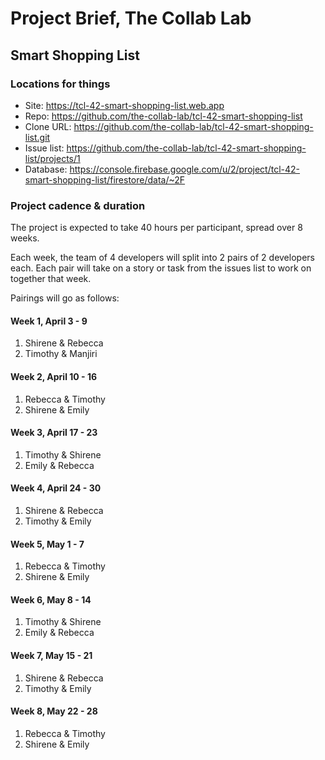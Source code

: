 # Project Brief, The Collab Lab

## Smart Shopping List

### Locations for things

- Site: https://tcl-42-smart-shopping-list.web.app
- Repo: https://github.com/the-collab-lab/tcl-42-smart-shopping-list
- Clone URL: https://github.com/the-collab-lab/tcl-42-smart-shopping-list.git
- Issue list: https://github.com/the-collab-lab/tcl-42-smart-shopping-list/projects/1
- Database: https://console.firebase.google.com/u/2/project/tcl-42-smart-shopping-list/firestore/data/~2F

### Project cadence & duration

The project is expected to take 40 hours per participant, spread over 8 weeks.

Each week, the team of 4 developers will split into 2 pairs of 2 developers each. Each pair will take on a story or task from the issues list to work on together that week.

Pairings will go as follows:

#### Week 1, April 3 - 9

1. Shirene & Rebecca
2. Timothy & Manjiri

#### Week 2, April 10 - 16

1. Rebecca & Timothy
2. Shirene & Emily

#### Week 3, April 17 - 23

1. Timothy & Shirene
2. Emily & Rebecca

#### Week 4, April 24 - 30

1. Shirene & Rebecca
2. Timothy & Emily

#### Week 5, May 1 - 7

1. Rebecca & Timothy
2. Shirene & Emily

#### Week 6, May 8 - 14

1. Timothy & Shirene
2. Emily & Rebecca

#### Week 7, May 15 - 21

1. Shirene & Rebecca
2. Timothy & Emily

#### Week 8, May 22 - 28

1. Rebecca & Timothy
2. Shirene & Emily
